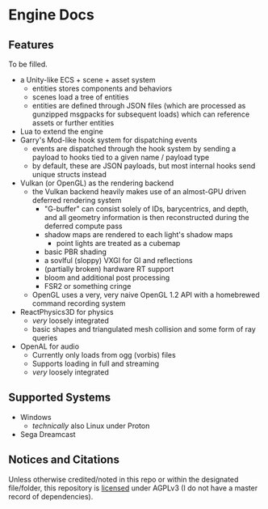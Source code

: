 # Engine Docs

## Features

To be filled.

* a Unity-like ECS + scene + asset system
	* entities stores components and behaviors
	* scenes load a tree of entities
	* entities are defined through JSON files (which are processed as gunzipped msgpacks for subsequent loads) which can reference assets or further entities
* Lua to extend the engine
* Garry's Mod-like hook system for dispatching events
	* events are dispatched through the hook system by sending a payload to hooks tied to a given name / payload type
	* by default, these are JSON payloads, but most internal hooks send unique structs instead
* Vulkan (or OpenGL) as the rendering backend
	* the Vulkan backend heavily makes use of an almost-GPU driven deferred rendering system
		* "G-buffer" can consist solely of IDs, barycentrics, and depth, and all geometry information is then reconstructed during the deferred compute pass
		* shadow maps are rendered to each light's shadow maps
			* point lights are treated as a cubemap
		* basic PBR shading
		* a sovlful (sloppy) VXGI for GI and reflections
		* (partially broken) hardware RT support
		* bloom and additional post processing
		* FSR2 or something cringe
	* OpenGL uses a very, very naive OpenGL 1.2 API with a homebrewed command recording system
* ReactPhysics3D for physics
	* *very* loosely integrated
	* basic shapes and triangulated mesh collision and some form of ray queries
* OpenAL for audio
	* Currently only loads from ogg (vorbis) files
	* Supports loading in full and streaming
	* *very* loosely integrated

## Supported Systems

* Windows
	* *technically* also Linux under Proton
* Sega Dreamcast

## Notices and Citations

Unless otherwise credited/noted in this repo or within the designated file/folder, this repository is [licensed](/LICENSE) under AGPLv3 (I do not have a master record of dependencies).